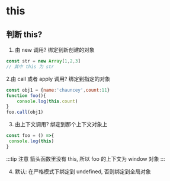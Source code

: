 # this

## 判断 this?

1. 由 new 调用? 绑定到新创建的对象

```js
const str = new Array[1,2,3]
// 其中 this 为 str
```

2.由 call 或者 apply 调用? 绑定到指定的对象

```js
const obj1 = {name:'chauncey',count:11}
function foo(){
	console.log(this.count)
}
foo.call(obj1)
```

3. 由上下文调用? 绑定到那个上下文对象上

```js
const foo = () =>{
 console.log(this)
}
```
:::tip 注意
箭头函数里没有 this, 所以 foo 的上下文为 window 对象
:::

4. 默认: 在严格模式下绑定到 undefined, 否则绑定到全局对象
